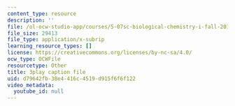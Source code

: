 ```yaml
---
content_type: resource
description: ''
file: /ol-ocw-studio-app/courses/5-07sc-biological-chemistry-i-fall-2013/d79642fb38e4416c4519d915f6f6f122_qmqiF0YJ4LM.srt
file_size: 29413
file_type: application/x-subrip
learning_resource_types: []
license: https://creativecommons.org/licenses/by-nc-sa/4.0/
ocw_type: OCWFile
resourcetype: Other
title: 3play caption file
uid: d79642fb-38e4-416c-4519-d915f6f6f122
video_metadata:
  youtube_id: null
---
```

